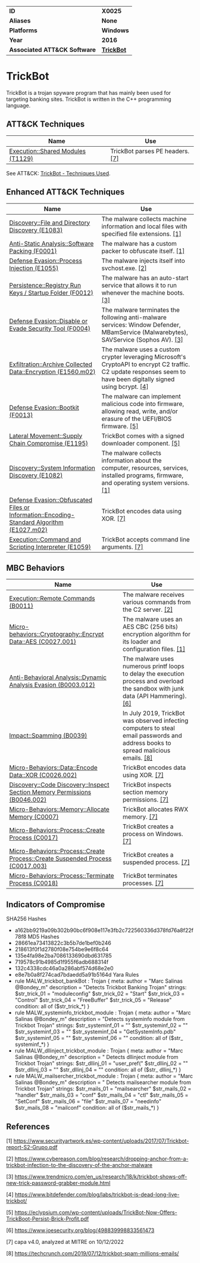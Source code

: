 <table>
<tr>
<td><b>ID</b></td>
<td><b>X0025</b></td>
</tr>
<tr>
<td><b>Aliases</b></td>
<td><b>None</b></td>
</tr>
<tr>
<td><b>Platforms</b></td>
<td><b>Windows</b></td>
</tr>
<tr>
<td><b>Year</b></td>
<td><b>2016</b></td>
</tr>
<tr>
<td><b>Associated ATT&CK Software</b></td>
<td><b><a href="https://attack.mitre.org/software/S0266/">TrickBot</a></b></td>
</tr>
</table>


# TrickBot

TrickBot is a trojan spyware program that has mainly been used for targeting banking sites. TrickBot is written in the C++ programming language.


## ATT&CK Techniques

|Name|Use|
|---|---|
|[Execution::Shared Modules (T1129)](https://attack.mitre.org/techniques/T1129)|TrickBot parses PE headers. [[7]](#7)|

See ATT&CK: [TrickBot - Techniques Used](https://attack.mitre.org/software/S0266/).

## Enhanced ATT&CK Techniques

|Name|Use|
|---|---|
|[Discovery::File and Directory Discovery (E1083)](../discovery/file-and-directory-discovery.md)|The malware collects machine information and local files with specified file extensions. [[1]](#1)|
|[Anti-Static Analysis::Software Packing (F0001)](../anti-static-analysis/software-packing.md)|The malware has a custom packer to obfuscate itself. [[1]](#1)|
|[Defense Evasion::Process Injection (E1055)](../defense-evasion/process-injection.md)|The malware injects itself into svchost.exe. [[2]](#2)|
|[Persistence::Registry Run Keys / Startup Folder (F0012)](../persistence/registry-run-keys-startup-folder.md)|The malware has an auto-start service that allows it to run whenever the machine boots. [[3]](#3)|
|[Defense Evasion::Disable or Evade Security Tool (F0004)](../defense-evasion/disable-or-evade-security-tools.md)|The malware terminates the following anti-malware services: Window Defender, MBamService (Malwarebytes), SAVService (Sophos AV). [[3]](#3)|
|[Exfiltration::Archive Collected Data::Encryption (E1560.m02)](../exfiltration/archive-collected-data.md)|The malware uses a custom crypter leveraging Microsoft's CryptoAPI to encrypt C2 traffic. C2 update responses seem to have been digitally signed using bcrypt. [[4]](#4)|
|[Defense Evasion::Bootkit (F0013)](../defense-evasion/bootkit.md)|The malware can implement malicious code into firmware, allowing read, write, and/or erasure of the UEFI/BIOS firmware.  [[5]](#5)|
|[Lateral Movement::Supply Chain Compromise (E1195)](../lateral-movement/supply-chain-compromise.md)|TrickBot comes with a signed downloader component. [[5]](#5)|
|[Discovery::System Information Discovery (E1082)](../discovery/system-information-discovery.md)|The malware collects information about the computer, resources, services, installed programs, firmware, and operating system versions. [[1]](#1)|
|[Defense Evasion::Obfuscated Files or Information::Encoding-Standard Algorithm (E1027.m02)](../defense-evasion/obfuscated-files-or-information.md)|TrickBot encodes data using XOR. [[7]](#7)|
|[Execution::Command and Scripting Interpreter (E1059)](../execution/command-and-scripting-interpreter.md)|TrickBot accepts command line arguments. [[7]](#7)|


## MBC Behaviors

|Name|Use|
|---|---|
|[Execution::Remote Commands (B0011)](../execution/remote-commands.md)|The malware receives various commands from the C2 server.  [[2]](#2)|
|[Micro-behaviors::Cryptography::Encrypt Data::AES (C0027.001)](../micro-behaviors/cryptography/encrypt-data.md)|The malware uses an AES CBC (256 bits) encryption algorithm for its loader and configuration files. [[1]](#1)|
|[Anti-Behavioral Analysis::Dynamic Analysis Evasion (B0003.012)](../anti-behavioral-analysis/dynamic-analysis-evasion.md)|The malware uses numerous printf loops to delay the execution process and overload the sandbox with junk data (API Hammering). [[6]](#6)|
|[Impact::Spamming (B0039)](../impact/spamming.md)|In July 2019, TrickBot was observed infecting computers to steal email passwords and address books to spread malicious emails. [[8]](#8)|
|[Micro-Behaviors::Data::Encode Data::XOR (C0026.002)](../micro-behaviors/data/encode-data.md)|TrickBot encodes data using XOR. [[7]](#7)|
|[Discovery::Code Discovery::Inspect Section Memory Permissions (B0046.002)](../discovery/code-discovery.md)|TrickBot inspects section memory permissions. [[7]](#7)|
|[Micro-Behaviors::Memory::Allocate Memory (C0007)](../micro-behaviors/memory/allocate-memory.md)|TrickBot allocates RWX memory. [[7]](#7)|
|[Micro-Behaviors::Process::Create Process (C0017)](../micro-behaviors/process/create-process.md)|TrickBot creates a process on Windows. [[7]](#7)|
|[Micro-Behaviors::Process::Create Process::Create Suspended Process (C0017.003)](../micro-behaviors/process/create-process.md)|TrickBot creates a suspended process. [[7]](#7)|
|[Micro-Behaviors::Process::Terminate Process (C0018)](../micro-behaviors/process/terminate-process.md)|TrickBot terminates processes. [[7]](#7)|


## Indicators of Compromise

SHA256 Hashes
- a162bb9219a09b302b90bc6f908e117e3fb2c722560336d378fd76a8f22f78f8
MD5 Hashes
- 28661ea73413822c3b5b7de1bef0b246
- 218613f0f1d2780f08e754be9e6f8c64
- 135e4fa98e2ba7086133690dbd631785
- 719578c91b4985d1f955f6adb688314f
- 132c4338cdc46a0a286abf574d68e2e0
- e8e7b0a8f274cad7bdaedd5a91b5164d
Yara Rules
- rule MALW_trickbot_bankBot : Trojan { meta: author = "Marc Salinas @Bondey_m" description = "Detects Trickbot Banking Trojan" strings: $str_trick_01 = "moduleconfig" $str_trick_02 = "Start" $str_trick_03 = "Control" $str_trick_04 = "FreeBuffer" $str_trick_05 = "Release" condition: all of ($str_trick_*) }
- rule MALW_systeminfo_trickbot_module : Trojan { meta: author = "Marc Salinas @Bondey_m" description = "Detects systeminfo module from Trickbot Trojan" strings: $str_systeminf_01 = "" $str_systeminf_02 = "" $str_systeminf_03 = "" $str_systeminf_04 = "GetSystemInfo.pdb" $str_systeminf_05 = "" $str_systeminf_06 = "" condition: all of ($str_ systeminf_*) }
- rule MALW_dllinject_trickbot_module : Trojan { meta: author = "Marc Salinas @Bondey_m" description = " Detects dllinject module from Trickbot Trojan" strings: $str_dllinj_01 = "user_pref(" $str_dllinj_02 = "" $str_dllinj_03 = "" $str_dllinj_04 = "" condition: all of ($str_ dllinj_*) }
- rule MALW_mailsercher_trickbot_module : Trojan { meta: author = "Marc Salinas @Bondey_m" description = " Detects mailsearcher module from Trickbot Trojan" strings: $str_mails_01 = "mailsearcher" $str_mails_02 = "handler" $str_mails_03 = "conf" $str_mails_04 = "ctl" $str_mails_05 = "SetConf" $str_mails_06 = "file" $str_mails_07 = "needinfo" $str_mails_08 = "mailconf" condition: all of ($str_mails_*) }

## References

<a name="1">[1]</a> https://www.securityartwork.es/wp-content/uploads/2017/07/Trickbot-report-S2-Grupo.pdf

<a name="2">[2]</a> https://www.cybereason.com/blog/research/dropping-anchor-from-a-trickbot-infection-to-the-discovery-of-the-anchor-malware

<a name="3">[3]</a> https://www.trendmicro.com/en_us/research/18/k/trickbot-shows-off-new-trick-password-grabber-module.html

<a name="4">[4]</a> https://www.bitdefender.com/blog/labs/trickbot-is-dead-long-live-trickbot/

<a name="5">[5]</a> https://eclypsium.com/wp-content/uploads/TrickBot-Now-Offers-TrickBoot-Persist-Brick-Profit.pdf

<a name="6">[6]</a> https://www.joesecurity.org/blog/498839998833561473

<a name="7">[7]</a> capa v4.0, analyzed at MITRE on 10/12/2022

<a name="8">[8]</a> https://techcrunch.com/2019/07/12/trickbot-spam-millions-emails/

